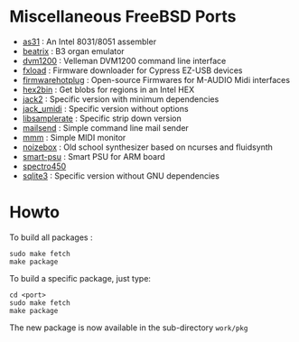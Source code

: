 # Miscellaneous FreeBSD Ports

* [as31](https://www.pjrc.com/tech/8051/tools/as31_old.html) : An Intel 8031/8051 assembler
* [beatrix](https://people.dsv.su.se/~fk/beatrix_home.html) : B3 organ emulator
* [dvm1200](https://github.com/lhondareyte/dvm1200) : Velleman DVM1200 command line interface
* [fxload](https://github.com/lhondareyte/firmwarehotplug) : Firmware downloader for Cypress EZ-USB devices
* [firmwarehotplug](https://github.com/lhondareyte/firmwarehotplug) : Open-source Firmwares for M-AUDIO Midi interfaces
* [hex2bin](https://github.com/bradgrantham/hex2bin) : Get blobs for regions in an Intel HEX 
* [jack2](https://jackaudio.org) : Specific version with minimum dependencies
* [jack_umidi](http://www.selasky.org/hans_petter) : Specific version without options
* [libsamplerate](http://www.mega-nerd.com/SRC/) : Specific strip down version
* [mailsend](https://github.com/muquit/mailsend/) : Simple command line mail sender
* [mmm](https://github.com/lhondareyte/mmm) : Simple MIDI monitor
* [noizebox](https://github.com/lhondareyte/noizebox) : Old school synthesizer based on ncurses and fluidsynth
* [smart-psu](https://github.com/lhondareyte/smart-psu) : Smart PSU for ARM board
* [spectro450](https://github.com/lhondareyte/spectro450-core)
* [sqlite3](https://www.sqlite.org) : Specific version without GNU dependencies

# Howto

To build all packages : 

```
sudo make fetch
make package
```

To build a specific package, just type:

```
cd <port>
sudo make fetch
make package
```

The new package is now available in the sub-directory ```work/pkg```
